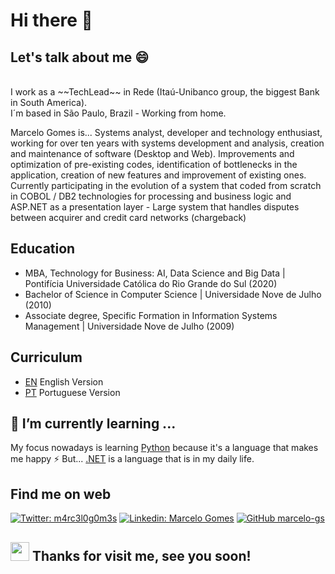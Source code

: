 # Hi there 👋

## Let's talk about me 😄
<br>
I work as a ~~TechLead~~ in Rede (Itaú-Unibanco group, the biggest Bank in South America). 
<br>I´m based in São Paulo, Brazil - Working from home.

Marcelo Gomes is...
Systems analyst, developer and technology enthusiast, working for over ten years with systems development and analysis, creation and maintenance of software (Desktop and Web). Improvements and optimization of pre-existing codes, identification of bottlenecks in the application, creation of new features and improvement of existing ones. Currently participating in the evolution of a system that coded from scratch in COBOL / DB2 technologies for processing and business logic and ASP.NET as a presentation layer - Large system that handles disputes between acquirer and credit card networks (chargeback)

## Education
 - MBA, Technology for Business: AI, Data Science and Big Data | Pontifícia Universidade Católica do Rio Grande do Sul (2020)
 - Bachelor of Science in Computer Science | Universidade Nove de Julho  (2010)
 - Associate degree, Specific Formation in Information Systems Management | Universidade Nove de Julho (2009)


## Curriculum
 - [EN](https://github.com/marcelo-gs/marcelo-gs/blob/main/marcelo-gomes_English.pdf) English Version
 - [PT](https://github.com/marcelo-gs/marcelo-gs/blob/main/marcelo-gomes.pdf) Portuguese Version

<!--
**marcelo-gs/marcelo-gs** is a ✨ _special_ ✨ repository because its `README.md` (this file) appears on your GitHub profile.

Here are some ideas to get you started:

- 🔭 I’m currently working on ...
- 🌱 I’m currently learning ...
- 👯 I’m looking to collaborate on ...
- 🤔 I’m looking for help with ...
- 💬 Ask me about ...
- 📫 How to reach me: ...
- 😄 Pronouns: ...
- ⚡ Fun fact: ...
-->

## 🌱 I’m currently learning ...
My focus nowadays is learning [Python](https://www.python.org/) because it's a language that makes me happy ⚡
But... [.NET](https://dotnet.microsoft.com/) is a language that is in my daily life.


## Find me on web
[![Twitter: m4rc3l0g0m3s](https://img.shields.io/twitter/follow/m4rc3l0g0m3s?style=social)](https://twitter.com/m4rc3l0g0m3s)
[![Linkedin: Marcelo Gomes](https://img.shields.io/badge/-marcelogomesdasilva-blue?style=flat-square&logo=Linkedin&logoColor=white&link=https://www.linkedin.com/in/marcelogomesdasilva/)](https://www.linkedin.com/in/marcelogomesdasilva/)
[![GitHub marcelo-gs](https://img.shields.io/github/followers/marcelo-gs?label=follow&style=social)](https://github.com/marcelo-gs)

## <img src="https://media.giphy.com/media/hvRJCLFzcasrR4ia7z/giphy.gif" width="30px"> Thanks for visit me, see you soon!